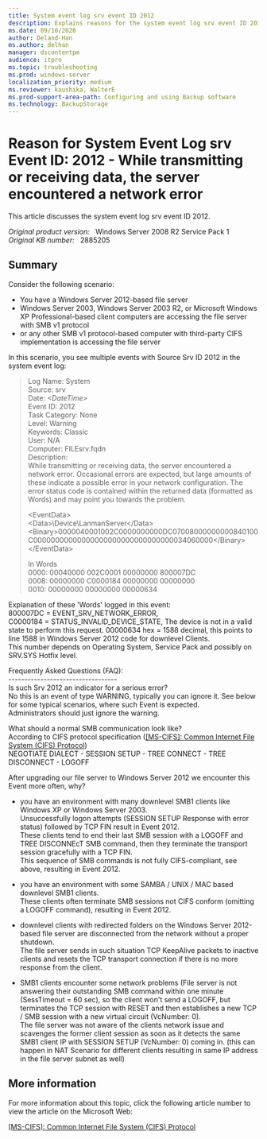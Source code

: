 ```yaml
---
title: System event log srv event ID 2012
description: Explains reasons for the system event log srv event ID 2012.
ms.date: 09/10/2020
author: Deland-Han
ms.author: delhan
manager: dscontentpm
audience: itpro
ms.topic: troubleshooting
ms.prod: windows-server
localization_priority: medium
ms.reviewer: kaushika, WalterE
ms.prod-support-area-path: Configuring and using Backup software
ms.technology: BackupStorage 
---
```

# Reason for System Event Log srv Event ID: 2012 - While transmitting or receiving data, the server encountered a network error

This article discusses the system event log srv event ID 2012.

_Original product version:_ &nbsp; Windows Server 2008 R2 Service Pack 1  
_Original KB number:_ &nbsp; 2885205

## Summary

Consider the following scenario:

- You have a Windows Server 2012-based file server
- Windows Server 2003, Windows Server 2003 R2, or Microsoft Windows XP Professional-based client computers are accessing the file server with SMB v1 protocol
- or any other SMB v1 protocol-based computer with third-party CIFS implementation is accessing the file server

In this scenario, you see multiple events with Source Srv ID 2012 in the system event log:

> Log Name: System  
Source: srv  
Date: *\<DateTime>*  
Event ID: 2012  
Task Category: None  
Level: Warning  
Keywords: Classic  
User: N/A  
Computer: FILEsrv.fqdn  
Description:  
While transmitting or receiving data, the server encountered a network error. Occasional errors are expected, but large amounts of these indicate a possible error in your network configuration. The error status code is contained within the returned data (formatted as Words) and may point you towards the problem.
>
>\<EventData>  
 \<Data>\Device\LanmanServer\</Data>  
 \<Binary>0000040001002C0000000000DC07008000000000840100C00000000000000000000000000000000034060000\</Binary>  
 \</EventData>
>
> In Words  
0000: 00040000 002C0001 00000000 800007DC  
0008: 00000000 C0000184 00000000 00000000  
0010: 00000000 00000000 00000634

Explanation of these 'Words' logged in this event:  
800007DC = EVENT_SRV_NETWORK_ERROR,  
C0000184 = STATUS_INVALID_DEVICE_STATE, The device is not in a valid state to perform this request.
00000634 hex = 1588 decimal, this points to line 1588 in Windows Server 2012 code for downlevel Clients.  
This number depends on Operating System, Service Pack and possibly on SRV.SYS Hotfix level.

Frequently Asked Questions (FAQ):  
\----------------------------------  
Is such Srv 2012 an indicator for a serious error?  
No this is an event of type WARNING, typically you can ignore it. See below for some typical scenarios, where such Event is expected.  
Administrators should just ignore the warning.

What should a normal SMB communication look like?  
According to CIFS protocol specification ([[MS-CIFS]: Common Internet File System (CIFS) Protocol](https://msdn.microsoft.com/library/ee442092.aspx))  
NEGOTIATE DIALECT - SESSION SETUP - TREE CONNECT - TREE DISCONNECT - LOGOFF

After upgrading our file server to Windows Server 2012 we encounter this Event more often, why?

- you have an environment with many downlevel SMB1 clients like Windows XP or Windows Server 2003.  
Unsuccessfully logon attempts (SESSION SETUP Response with error status) followed by TCP FIN result in Event 2012.  
These clients tend to end their last SMB session with a LOGOFF and TREE DISCONNEcT SMB command, then they terminate the transport session gracefully with a TCP FIN.  
This sequence of SMB commands is not fully CIFS-compliant, see above, resulting in Event 2012.

- you have an environment with some SAMBA / UNIX / MAC based downlevel SMB1 clients.  
These clients often terminate SMB sessions not CIFS conform (omitting a LOGOFF command), resulting in Event 2012.

- downlevel clients with redirected folders on the Windows Server 2012-based file server are disconnected from the network without a proper shutdown.  
The file server sends in such situation TCP KeepAlive packets to inactive clients and resets the TCP transport connection if there is no more response from the client.

- SMB1 clients encounter some network problems (File server is not answering their outstanding SMB command within one minute (SessTimeout = 60 sec), so the client won't send a LOGOFF, but terminates the TCP session with RESET and then establishes a new TCP / SMB session with a new virtual circuit (VcNumber: 0).  
The file server was not aware of the clients network issue and scavenges the former client session as soon as it detects the same SMB1 client IP with SESSION SETUP (VcNumber: 0) coming in.
(this can happen in NAT Scenario for different clients resulting in same IP address in the file server subnet as well)

## More information

For more information about this topic, click the following article number to view the article on the Microsoft Web:

[[MS-CIFS]: Common Internet File System (CIFS) Protocol](https://docs.microsoft.com/openspecs/windows_protocols/ms-cifs/d416ff7c-c536-406e-a951-4f04b2fd1d2b)
